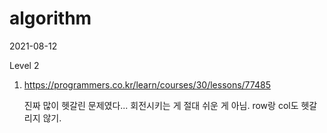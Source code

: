 # algorithm

2021-08-12

Level 2

1. https://programmers.co.kr/learn/courses/30/lessons/77485

   진짜 많이 헷갈린 문제였다... 회전시키는 게 절대 쉬운 게 아님. row랑 col도 헷갈리지 않기.
